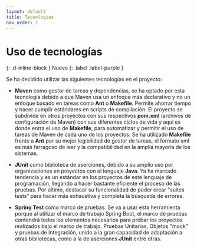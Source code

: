 ```yaml
---
layout: default
title: Tecnologias
nav_order: 7
---
```


# Uso de tecnologías
{: .d-inline-block }
Nuevo
{: .label .label-purple }

Se ha decidido utilizar las siguientes tecnologías en el proyecto:

  * **Maven** como gestor de tareas y dependencias, se ha optado por esta tecnología debido a que Maven usa un enfoque más declarativo y no un enfoque basado en tareas como **Ant** o **Makefile**. Permite ahorrar tiempo y hacer cumplir estándares en scripts de compilación. El proyecto se subdivide en otros proyectos con sus respectivos **pom.xml** (archivos de configuración de Maven) con sus diferentes ciclos de vida y aquí es donde entra el uso de **Makefile**, para automatizar y permitir el uso de tareas de Maven de cada uno de los proyectos. Se ha utilizado **Makefile** frente a **Ant** por su mejor legibilidad de gestor de tareas, el formato xml es más farragoso de leer y la compatibilidad en la amplia mayoría de los sistemas.
  
  * **JUnit** como biblioteca de aserciones, debido a su amplio uso por organizaciones en proyectos con el lenguaje **Java**. Ya ha marcado tendencia y es un estándar en los proyectos de este lenguaje de programación, llegando a hacer bastante eficiente el proceso de las pruebas. Por último, destacar su funcionalidad de poder crear "suites tests" para hacer más exhaustiva y completa la búsqueda de errores.
  
  * **Spring Test** como marco de pruebas. Se va a usar esta herramienta porque al utilizar el marco de trabajo Spring Boot, el marco de pruebas contendrá todos los elementos necesarios para probar los proyectos realizados bajo el marco de trabajo. Pruebas Unitarias, Objetos "mock" y pruebas de Integración, unido a la gran capacidad de adaptación a otras bibliotecas, como a la de aserciones **JUnit** entre otras.
    
